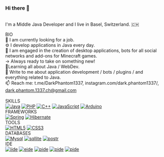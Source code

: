 ### Hi there 👋

<!--
**DarkPhantom1337-Lab/DarkPhantom1337-Lab** is a ✨ _special_ ✨ repository because its `README.md` (this file) appears on your GitHub profile.

Here are some ideas to get you started:

- 🔭 I’m currently working on ...
- 🌱 I’m currently learning ...
- 👯 I’m looking to collaborate on ...
- 🤔 I’m looking for help with ...
- 💬 Ask me about ...
- 📫 How to reach me: ...
- 😄 Pronouns: ...
- ⚡ Fun fact: ...
-->

<br /> I'm a Middle Java Developer and I live in Basel, Switzerland. 🇨🇭

BIO
<br /> 🏢 I am currently looking for a job.
<br /> ⚙️ I develop applications in Java every day.
<br /> 💅 I am engaged in the creation of desktop applications, bots for all social networks and add-ons for Minecraft games. 
<br />     ->  Always ready to take on something new!
<br /> 🌱Learning all about Java / WebDev.
<br /> 💬 Write to me about application development / bots / plugins / and everything related to Java.
<br /> 📫 Reach me: t.me/DarkPhantom1337, instagram.com/dark.phantom1337/, dark.phantom.1337.ch@gmail.com
<br /> 
<br /> SKILLS <br />
<a target="_blank" rel="noopener noreferrer nofollow" href="https://img.shields.io/badge/PostgreSQL-316192?style=for-the-badge&logo=postgresql&logoColor=white"><img src="https://img.shields.io/badge/Java-ED8B00?style=for-the-badge&logo=openjdk&logoColor=white" alt="Java" data-canonical-src="https://img.shields.io/badge/-Java-333333?style=flat&amp;logo=java" style="max-width: 100%;"></a>
<a target="_blank" rel="noopener noreferrer nofollow" href="https://img.shields.io/badge/PostgreSQL-316192?style=for-the-badge&logo=postgresql&logoColor=white"><img src="https://img.shields.io/badge/PHP-777BB4?style=for-the-badge&logo=php&logoColor=white" alt="PHP" data-canonical-src="https://img.shields.io/badge/PHP-777BB4?style=for-the-badge&logo=php&logoColor=white"></a>
<a target="_blank" rel="noopener noreferrer nofollow" href=""><img src="https://img.shields.io/badge/C%2B%2B-00599C?style=for-the-badge&logo=c%2B%2B&logoColor=white" alt="С++" data-canonical-src="https://img.shields.io/badge/C%2B%2B-00599C?style=for-the-badge&logo=c%2B%2B&logoColor=white"></a>
<a target="_blank" rel="noopener noreferrer nofollow" href=""><img src="https://img.shields.io/badge/JavaScript-F7DF1E?style=for-the-badge&logo=javascript&logoColor=black" alt="JavaScript" data-canonical-src="https://img.shields.io/badge/JavaScript-F7DF1E?style=for-the-badge&logo=javascript&logoColor=black"></a>
<a target="_blank" rel="noopener noreferrer nofollow" href=""><img src="https://img.shields.io/badge/Arduino-00979D?style=for-the-badge&logo=Arduino&logoColor=white" alt="Arduino" data-canonical-src="https://img.shields.io/badge/Arduino-00979D?style=for-the-badge&logo=Arduino&logoColor=white"></a>
<br /> FRAMEWORKS <br />
<a target="_blank" rel="noopener noreferrer nofollow" href=""><img src="https://img.shields.io/badge/Spring-6DB33F?style=for-the-badge&logo=spring&logoColor=white" alt="Spring" data-canonical-src="https://img.shields.io/badge/Spring-6DB33F?style=for-the-badge&logo=spring&logoColor=white"></a>
<a target="_blank" rel="noopener noreferrer nofollow" href=""><img src="https://img.shields.io/badge/Hibernate-59666C?style=for-the-badge&logo=Hibernate&logoColor=white" alt="Hibernate" data-canonical-src="https://img.shields.io/badge/Hibernate-59666C?style=for-the-badge&logo=Hibernate&logoColor=white"></a>
<br /> TOOLS <br />
<a target="_blank" rel="noopener noreferrer nofollow" href=""><img src="https://img.shields.io/badge/HTML5-E34F26?style=for-the-badge&logo=html5&logoColor=white" alt="HTML5" data-canonical-src="https://img.shields.io/badge/HTML5-E34F26?style=for-the-badge&logo=html5&logoColor=white"></a>
<a target="_blank" rel="noopener noreferrer nofollow" href=""><img src="https://img.shields.io/badge/CSS3-1572B6?style=for-the-badge&logo=css3&logoColor=white" alt="CSS3" data-canonical-src="https://img.shields.io/badge/CSS3-1572B6?style=for-the-badge&logo=css3&logoColor=white"></a>
<br /> DATABASES <br />
<a target="_blank" rel="noopener noreferrer nofollow" href=""><img src="https://img.shields.io/badge/MySQL-00000F?style=for-the-badge&logo=mysql&logoColor=white" alt="Mysql" data-canonical-src="https://img.shields.io/badge/MySQL-00000F?style=for-the-badge&logo=mysql&logoColor=white"></a>
<a target="_blank" rel="noopener noreferrer nofollow" href=""><img src="https://img.shields.io/badge/SQLite-07405E?style=for-the-badge&logo=sqlite&logoColor=white" alt="sqllite" data-canonical-src="https://img.shields.io/badge/SQLite-07405E?style=for-the-badge&logo=sqlite&logoColor=white"></a>
<a target="_blank" rel="noopener noreferrer nofollow" href=""><img src="https://img.shields.io/badge/PostgreSQL-316192?style=for-the-badge&logo=postgresql&logoColor=white" alt="postr" data-canonical-src="https://img.shields.io/badge/PostgreSQL-316192?style=for-the-badge&logo=postgresql&logoColor=white"></a>
<br /> IDE <br />
<a target="_blank" rel="noopener noreferrer nofollow" href=""><img src="https://img.shields.io/badge/IntelliJ_IDEA-000000.svg?style=for-the-badge&logo=intellij-idea&logoColor=white" alt="iide" data-canonical-src="https://img.shields.io/badge/IntelliJ_IDEA-000000.svg?style=for-the-badge&logo=intellij-idea&logoColor=white"></a>
<a target="_blank" rel="noopener noreferrer nofollow" href=""><img src="https://img.shields.io/badge/Eclipse-2C2255?style=for-the-badge&logo=eclipse&logoColor=white" alt="eide" data-canonical-src="https://img.shields.io/badge/Eclipse-2C2255?style=for-the-badge&logo=eclipse&logoColor=white"></a>
<a target="_blank" rel="noopener noreferrer nofollow" href=""><img src="http://img.shields.io/badge/-PHPStorm-181717?style=for-the-badge&logo=phpstorm&logoColor=white" alt="pide" data-canonical-src="http://img.shields.io/badge/-PHPStorm-181717?style=for-the-badge&logo=phpstorm&logoColor=white"></a>
<a target="_blank" rel="noopener noreferrer nofollow" href=""><img src="https://img.shields.io/badge/Notepad++-90E59A.svg?style=for-the-badge&logo=notepad%2B%2B&logoColor=black" alt="pide" data-canonical-src="https://img.shields.io/badge/Notepad++-90E59A.svg?style=for-the-badge&logo=notepad%2B%2B&logoColor=black"></a>
<a target="_blank" rel="noopener noreferrer nofollow" href=""><img src="https://img.shields.io/badge/Visual_Studio_Code-0078D4?style=for-the-badge&logo=visual%20studio%20code&logoColor=white" alt="pide" data-canonical-src="https://img.shields.io/badge/Visual_Studio_Code-0078D4?style=for-the-badge&logo=visual%20studio%20code&logoColor=white"></a>



